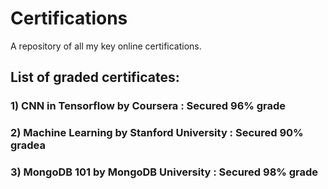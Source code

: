 # Certifications
A repository of all my key online certifications.

## List of graded certificates:
### 1) CNN in Tensorflow by Coursera : Secured 96% grade
### 2) Machine Learning by Stanford University : Secured 90% gradea
### 3) MongoDB 101 by MongoDB University : Secured 98% grade
